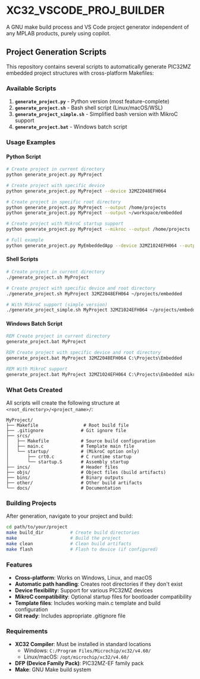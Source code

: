  # XC32_VSCODE_PROJ_BUILDER
A GNU make build process and VS Code project generator independent of any MPLAB products, purely using copilot.

## Project Generation Scripts

This repository contains several scripts to automatically generate PIC32MZ embedded project structures with cross-platform Makefiles:

### Available Scripts

1. **`generate_project.py`** - Python version (most feature-complete)
2. **`generate_project.sh`** - Bash shell script (Linux/macOS/WSL)
3. **`generate_project_simple.sh`** - Simplified bash version with MikroC support
4. **`generate_project.bat`** - Windows batch script

### Usage Examples

#### Python Script
```bash
# Create project in current directory
python generate_project.py MyProject

# Create project with specific device
python generate_project.py MyProject --device 32MZ2048EFH064

# Create project in specific root directory
python generate_project.py MyProject --output /home/projects
python generate_project.py MyProject --output ~/workspace/embedded

# Create project with MikroC startup support
python generate_project.py MyProject --mikroc --output /home/projects

# Full example
python generate_project.py MyEmbeddedApp --device 32MZ1024EFH064 --output ~/projects/embedded --mikroc
```

#### Shell Scripts
```bash
# Create project in current directory
./generate_project.sh MyProject

# Create project with specific device and root directory
./generate_project.sh MyProject 32MZ2048EFH064 ~/projects/embedded

# With MikroC support (simple version)
./generate_project_simple.sh MyProject 32MZ1024EFH064 ~/projects/embedded mikroc
```

#### Windows Batch Script
```cmd
REM Create project in current directory
generate_project.bat MyProject

REM Create project with specific device and root directory
generate_project.bat MyProject 32MZ2048EFH064 C:\Projects\Embedded

REM With MikroC support
generate_project.bat MyProject 32MZ1024EFH064 C:\Projects\Embedded mikroc
```

### What Gets Created

All scripts will create the following structure at `<root_directory>/<project_name>/`:

```
MyProject/
├── Makefile                 # Root build file
├── .gitignore              # Git ignore file
├── srcs/
│   ├── Makefile            # Source build configuration
│   ├── main.c              # Template main file
│   └── startup/            # (MikroC option only)
│       ├── crt0.c          # C runtime startup
│       └── startup.S       # Assembly startup
├── incs/                   # Header files
├── objs/                   # Object files (build artifacts)
├── bins/                   # Binary outputs
├── other/                  # Other build artifacts
└── docs/                   # Documentation
```

### Building Projects

After generation, navigate to your project and build:

```bash
cd path/to/your/project
make build_dir          # Create build directories
make                    # Build the project
make clean              # Clean build artifacts
make flash              # Flash to device (if configured)
```

### Features

- **Cross-platform**: Works on Windows, Linux, and macOS
- **Automatic path handling**: Creates root directories if they don't exist  
- **Device flexibility**: Support for various PIC32MZ devices
- **MikroC compatibility**: Optional startup files for bootloader compatibility
- **Template files**: Includes working main.c template and build configuration
- **Git ready**: Includes appropriate .gitignore file

### Requirements

- **XC32 Compiler**: Must be installed in standard locations
  - Windows: `C:/Program Files/Microchip/xc32/v4.60/`
  - Linux/macOS: `/opt/microchip/xc32/v4.60/`
- **DFP (Device Family Pack)**: PIC32MZ-EF family pack
- **Make**: GNU Make build system
